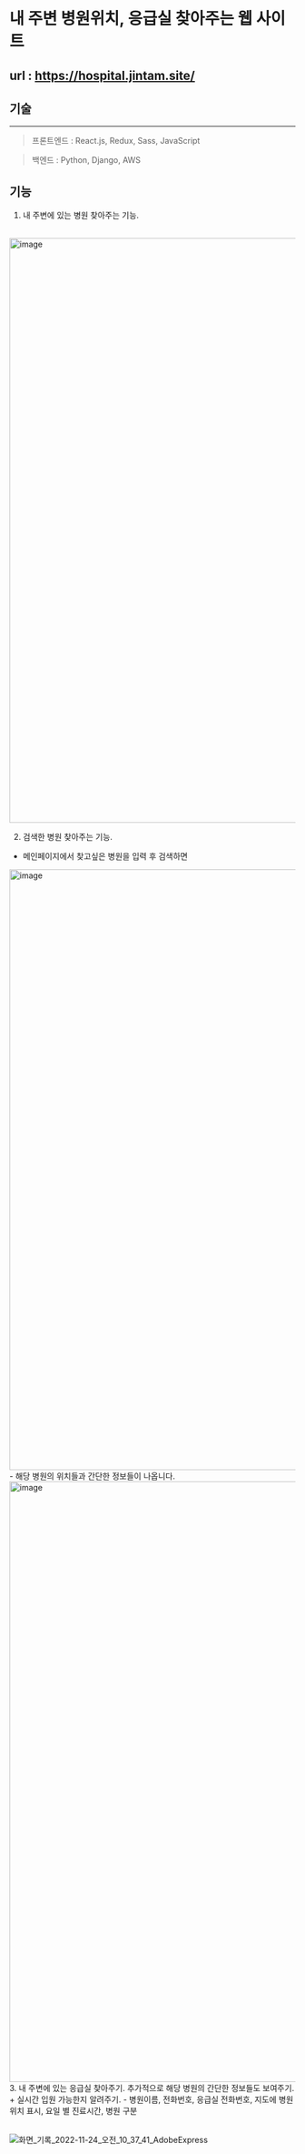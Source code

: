 # 내 주변 병원위치, 응급실 찾아주는 웹 사이트

## url : https://hospital.jintam.site/

## 기술
<hr/>

> 프론트엔드 : React.js, Redux, Sass, JavaScript

> 백엔드 : Python, Django, AWS

## 기능
1. 내 주변에 있는 병원 찾아주는 기능.
 <br/> <br/>
<img width="1028" alt="image" src="https://user-images.githubusercontent.com/76980526/177026235-0bf79198-46c3-4d05-8ce6-75d3a6f92353.png">

2. 검색한 병원 찾아주는 기능.
 - 메인페이지에서 찾고싶은 병원을 입력 후 검색하면
<img width="1056" alt="image" src="https://user-images.githubusercontent.com/76980526/177026282-1a91b793-b60d-4145-8da9-2bbc8e608999.png">
 - 해당 병원의 위치들과 간단한 정보들이 나옵니다.
 <br/>
<img width="1056" alt="image" src="https://user-images.githubusercontent.com/76980526/177026303-bbc37e51-57cb-44bf-bc0a-2f39278ca71a.png">
3. 내 주변에 있는 응급실 찾아주기. 추가적으로 해당 병원의 간단한 정보들도 보여주기. +  실시간 입원 가능한지 알려주기.
    - 병원이름, 전화번호, 응급실 전화번호, 지도에 병원 위치 표시, 요일 별 진료시간, 병원 구분
     <br/> <br/>
 
![화면_기록_2022-11-24_오전_10_37_41_AdobeExpress](https://user-images.githubusercontent.com/76980526/203678929-23f80a3a-4bed-4b84-94ed-858ec1791ab8.gif)

